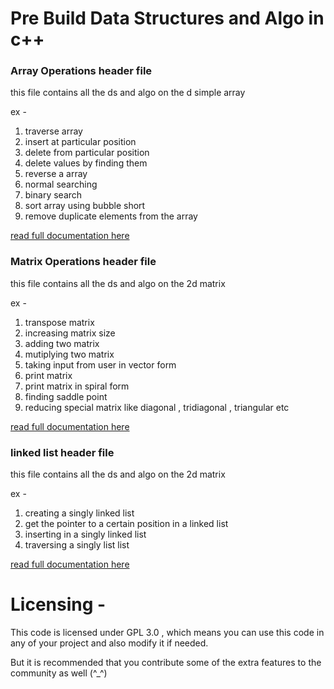 # Pre Build Data Structures and Algo in c++

### Array Operations header file
this file contains all the ds and algo on the d simple array

ex -
1. traverse array
2. insert at particular position 
3. delete from particular position 
4. delete values by finding them 
5. reverse a array 
6. normal searching 
7. binary search
8. sort array using bubble short
9. remove duplicate elements from the array 


[read full documentation here](https://github.com/harshnative/DS_Algo_for_Cplusplus/blob/master/arrayOperations.md)


### Matrix Operations header file
this file contains all the ds and algo on the 2d matrix

ex - 
1. transpose matrix
2. increasing matrix size
3. adding two matrix
4. mutiplying two matrix 
5. taking input from user in vector form 
6. print matrix 
7. print matrix in spiral form 
8. finding saddle point
9. reducing special matrix like diagonal , tridiagonal , triangular etc 

[read full documentation here](https://github.com/harshnative/DS_Algo_for_Cplusplus/blob/master/matrixOperations.md)


### linked list header file
this file contains all the ds and algo on the 2d matrix

ex - 
1. creating a singly linked list
2. get the pointer to a certain position in a linked list
3. inserting in a singly linked list
4. traversing a singly list list

[read full documentation here](https://github.com/harshnative/DS_Algo_for_Cplusplus/blob/master/linkedList.md)

# Licensing - 
This code is licensed under GPL 3.0 , which means you can use this code in any of your project and also modify it if needed.

But it is recommended that you contribute some of the extra features to the community as well (^_^)
